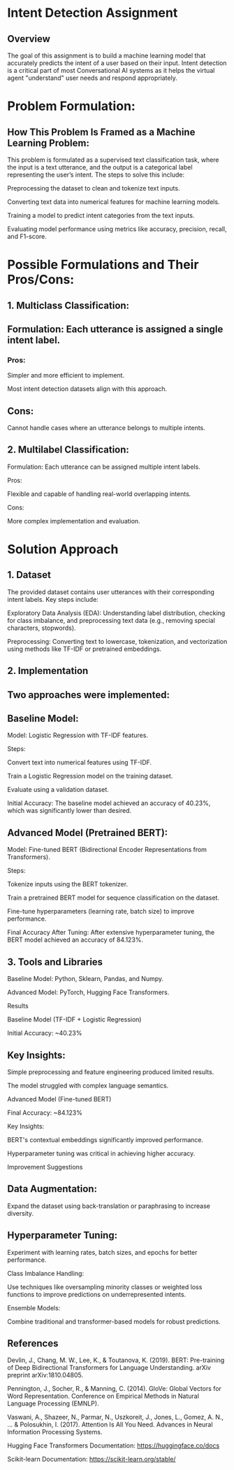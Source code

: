 # Intent Detection Assignment

## Overview

The goal of this assignment is to build a machine learning model that accurately predicts the intent of a user based on their input. Intent detection is a critical part of most Conversational AI systems as it helps the virtual agent "understand" user needs and respond appropriately.

# Problem Formulation:


## How This Problem Is Framed as a Machine Learning Problem:

This problem is formulated as a supervised text classification task, where the input is a text utterance, and the output is a categorical label representing the user’s intent. The steps to solve this include:

Preprocessing the dataset to clean and tokenize text inputs.

Converting text data into numerical features for machine learning models.

Training a model to predict intent categories from the text inputs.

Evaluating model performance using metrics like accuracy, precision, recall, and F1-score.

# Possible Formulations and Their Pros/Cons:

## 1. Multiclass Classification:

## Formulation: Each utterance is assigned a single intent label.

### Pros:

Simpler and more efficient to implement.

Most intent detection datasets align with this approach.

## Cons:

Cannot handle cases where an utterance belongs to multiple intents.

## 2. Multilabel Classification:

Formulation: Each utterance can be assigned multiple intent labels.

Pros:

Flexible and capable of handling real-world overlapping intents.

Cons:

More complex implementation and evaluation.

# Solution Approach

## 1. Dataset

The provided dataset contains user utterances with their corresponding intent labels. Key steps include:

Exploratory Data Analysis (EDA): Understanding label distribution, checking for class imbalance, and preprocessing text data (e.g., removing special characters, stopwords).

Preprocessing: Converting text to lowercase, tokenization, and vectorization using methods like TF-IDF or pretrained embeddings.

## 2. Implementation

## Two approaches were implemented:

## Baseline Model:

Model: Logistic Regression with TF-IDF features.

Steps:

Convert text into numerical features using TF-IDF.

Train a Logistic Regression model on the training dataset.

Evaluate using a validation dataset.

Initial Accuracy: The baseline model achieved an accuracy of 40.23%, which was significantly lower than desired.

## Advanced Model (Pretrained BERT):

Model: Fine-tuned BERT (Bidirectional Encoder Representations from Transformers).

Steps:

Tokenize inputs using the BERT tokenizer.

Train a pretrained BERT model for sequence classification on the dataset.

Fine-tune hyperparameters (learning rate, batch size) to improve performance.

Final Accuracy After Tuning: After extensive hyperparameter tuning, the BERT model achieved an accuracy of 84.123%.

## 3. Tools and Libraries

Baseline Model: Python, Sklearn, Pandas, and Numpy.

Advanced Model: PyTorch, Hugging Face Transformers.

Results

Baseline Model (TF-IDF + Logistic Regression)

Initial Accuracy: ~40.23%

## Key Insights:

Simple preprocessing and feature engineering produced limited results.

The model struggled with complex language semantics.

Advanced Model (Fine-tuned BERT)

Final Accuracy: ~84.123%

Key Insights:

BERT's contextual embeddings significantly improved performance.

Hyperparameter tuning was critical in achieving higher accuracy.

Improvement Suggestions

## Data Augmentation:

Expand the dataset using back-translation or paraphrasing to increase diversity.

## Hyperparameter Tuning:

Experiment with learning rates, batch sizes, and epochs for better performance.

Class Imbalance Handling:

Use techniques like oversampling minority classes or weighted loss functions to improve predictions on underrepresented intents.

Ensemble Models:

Combine traditional and transformer-based models for robust predictions.

## References

Devlin, J., Chang, M. W., Lee, K., & Toutanova, K. (2019). BERT: Pre-training of Deep Bidirectional Transformers for Language Understanding. arXiv preprint arXiv:1810.04805.

Pennington, J., Socher, R., & Manning, C. (2014). GloVe: Global Vectors for Word Representation. Conference on Empirical Methods in Natural Language Processing (EMNLP).

Vaswani, A., Shazeer, N., Parmar, N., Uszkoreit, J., Jones, L., Gomez, A. N., ... & Polosukhin, I. (2017). Attention Is All You Need. Advances in Neural Information Processing Systems.

Hugging Face Transformers Documentation: https://huggingface.co/docs

Scikit-learn Documentation: https://scikit-learn.org/stable/

